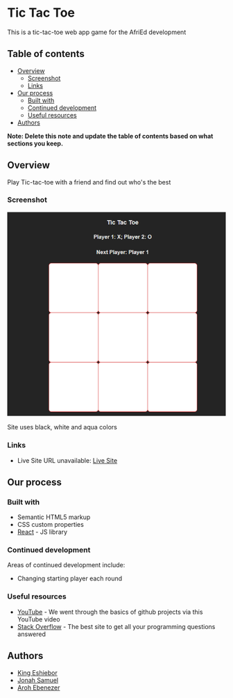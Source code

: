 # Tic Tac Toe

This is a tic-tac-toe web app game for the AfriEd development

## Table of contents

- [Overview](#overview)
  - [Screenshot](#screenshot)
  - [Links](#links)
- [Our process](#our-process)
  - [Built with](#built-with)
  - [Continued development](#continued-development)
  - [Useful resources](#useful-resources)
- [Authors](#authors)

**Note: Delete this note and update the table of contents based on what sections you keep.**

## Overview

Play Tic-tac-toe with a friend and find out who's the best

### Screenshot

![](./screenshot.png)

Site uses black, white and aqua colors

### Links

- Live Site URL unavailable: [Live Site]()

## Our process

### Built with

- Semantic HTML5 markup
- CSS custom properties
- [React](https://reactjs.org/) - JS library

### Continued development

Areas of continued development include:
- Changing starting player each round

### Useful resources

- [YouTube](https://www.youtube.com/watch?v=ff5cBkPg-bQ&list=PLEPZdzLLJH96venmwTpHqH0160NbIHmC5) - We went through the basics of github projects via this YouTube video
- [Stack Overflow](https://stackoverflow.com) - The best site to get all your programming questions answered

## Authors

- [King Eshiebor](https://www.github.com/kingalingaling)
- [Jonah Samuel](https://www.github.com/LovingBrother)
- [Aroh Ebenezer](https://www.github.com/Benny-Nwaro)